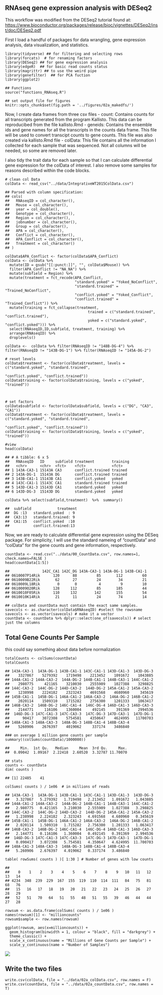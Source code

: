 RNAseq gene expression analysis with DESeq2
-------------------------------------------

This workflow was modified from the DESeq2 tutorial found at:
<a href="https://www.bioconductor.org/packages/release/bioc/vignettes/DESeq2/inst/doc/DESeq2.pdf" class="uri">https://www.bioconductor.org/packages/release/bioc/vignettes/DESeq2/inst/doc/DESeq2.pdf</a>

First I load a handful of packages for data wrangling, gene expression
analysis, data visualization, and statistics.

    library(tidyverse) ## for filtering and selecting rows
    library(forcats)  # for renaming factors
    library(DESeq2) ## for gene expression analysis
    library(edgeR)  ## for basic read counts status
    library(magrittr) ## to use the weird pipe
    library(genefilter)  ## for PCA fuction
    library(ggplot2)

    ## Functions
    source("functions_RNAseq.R")

    ## set output file for figures 
    knitr::opts_chunk$set(fig.path = '../figures/02a_makedfs/')

Now, I create data frames from three csv files - count: Contains counts
for all transcripts generated from the program Kallisto. This data can
be reproducibed from the file kallisto.Rmd - geneids: Contains the
ensemble ids and gene names for all the transcripts in the counts data
frame. This file will be used to convert transcipt counts to gene
counts. This file was also created via kallisto.Rmd file - colData: This
file contains all the information I collected for each sample that was
sequenced. Not all columns will be needed, so some are removed later.

I also tidy the trait data for each sample so that I can calculate
differential gene expression for the colData of interest. I also remove
some samples for reasons described within the code blocks.

    # clean col Data
    colData <- read_csv("../data/IntegrativeWT2015ColData.csv")

    ## Parsed with column specification:
    ## cols(
    ##   RNAseqID = col_character(),
    ##   Mouse = col_character(),
    ##   year = col_double(),
    ##   Genotype = col_character(),
    ##   Region = col_character(),
    ##   jobnumber = col_character(),
    ##   Group = col_character(),
    ##   APA = col_character(),
    ##   Conflict = col_character(),
    ##   APA_Conflict = col_character(),
    ##   Treatment = col_character()
    ## )

    colData$APA_Conflict <- factor(colData$APA_Conflict)
    colData <- colData %>%
      mutate(ID = gsub("[[:punct:]]", "", colData$Mouse)) %>%
      filter(APA_Conflict != "NA_NA") %>%
      mutate(subfield = Region) %>%
      mutate(treatment = fct_recode(APA_Conflict,
                                    "standard.yoked" = "Yoked_NoConflict",
                                    "standard.trained" = "Trained_NoConflict",
                                    "conflict.yoked" = "Yoked_Conflict",
                                    "conflict.trained" = "Trained_Conflict")) %>%
      mutate(training = fct_collapse(treatment,
                                          trained = c("standard.trained", "conflict.trained"),
                                          yoked = c("standard.yoked", "conflict.yoked"))) %>%
      select(RNAseqID,ID,subfield, treatment, training) %>%
      arrange(RNAseqID) %>%
      droplevels() 

    colData <-  colData %>% filter(RNAseqID != "148B-DG-4") %>% filter(RNAseqID != "143B-DG-1") %>% filter(RNAseqID != "145A-DG-2")

    # reset levels
    colData$treatment <- factor(colData$treatment, levels = c("standard.yoked", "standard.trained",
                                                              "conflict.yoked", "conflict.trained"))
    colData$training <- factor(colData$training, levels = c("yoked", "trained"))



    # set factors
    colData$subfield <- factor(colData$subfield, levels = c("DG", "CA3", "CA1"))
    colData$treatment <- factor(colData$treatment, levels = c("standard.yoked", "standard.trained",
                                                              "conflict.yoked", "conflict.trained"))
    colData$training <- factor(colData$training, levels = c("yoked", "trained"))

    #view
    head(colData)

    ## # A tibble: 6 x 5
    ##   RNAseqID   ID     subfield treatment        training
    ##   <chr>      <chr>  <fct>    <fct>            <fct>   
    ## 1 143A-CA3-1 15143A CA3      conflict.trained trained 
    ## 2 143A-DG-1  15143A DG       conflict.trained trained 
    ## 3 143B-CA1-1 15143B CA1      conflict.yoked   yoked   
    ## 4 143C-CA1-1 15143C CA1      standard.trained trained 
    ## 5 143D-CA1-3 15143D CA1      standard.yoked   yoked   
    ## 6 143D-DG-3  15143D DG       standard.yoked   yoked

    colData %>% select(subfield,treatment)  %>%  summary()

    ##  subfield            treatment 
    ##  DG :13   standard.yoked  : 9  
    ##  CA3:13   standard.trained: 9  
    ##  CA1:15   conflict.yoked  :10  
    ##           conflict.trained:13

Now, we are ready to calculate differential gene expression using the
DESeq package. For simplicity, I will use the standard nameing of
“countData” and “colData” for the gene counts and gene information,
respectively.

    countData <- read.csv("../data/00_CountData.csv", row.names=1, check.names=FALSE )
    head(countData[1:5])

    ##               142C_CA1 142C_DG 143A-CA3-1 143A-DG-1 143B-CA1-1
    ## 0610007P14Rik      120      88         85       112         60
    ## 0610009B22Rik       62      27         24        34         21
    ## 0610009L18Rik        0       0          4         9         10
    ## 0610009O20Rik      128     112         85       185         44
    ## 0610010F05Rik      110     132        142       155         54
    ## 0610010K14Rik       21      11         24        74         14

    ## colData and countData must contain the exact same samples. 
    savecols <- as.character(colData$RNAseqID) #select the rowsname 
    savecols <- as.vector(savecols) # make it a vector
    countData <- countData %>% dplyr::select(one_of(savecols)) # select just the columns 

Total Gene Counts Per Sample
----------------------------

this could say something about data before normalization

    totalCounts <- colSums(countData)
    totalCounts

    ## 143A-CA3-1  143A-DG-1 143B-CA1-1 143C-CA1-1 143D-CA1-3  143D-DG-3 
    ##    3327867    5279392    1719498    2213452    1091672    1043885 
    ## 144A-CA1-2 144A-CA3-2  144A-DG-2 144B-CA1-1 144B-CA3-1 144C-CA1-2 
    ##    2980775     421165    3210030    2555909    1027388    3298825 
    ## 144C-CA3-2  144C-DG-2 144D-CA3-2  144D-DG-2 145A-CA1-2 145A-CA3-2 
    ##    1238998    2224182    2323243    4691568    4680960     345619 
    ## 145B-CA1-1  145B-DG-1 146A-CA1-2 146A-CA3-2  146A-DG-2 146B-CA1-2 
    ##    2020114    1509310    1715282    2756300    1201333    1063417 
    ## 146B-CA3-2  146B-DG-2 146C-CA1-4  146C-DG-4 146D-CA1-3 146D-CA3-3 
    ##    2144771     116106    1360004     492145     391369    2994536 
    ##  146D-DG-3 147C-CA1-3 147C-CA3-3  147C-DG-3 147D-CA3-1  147D-DG-1 
    ##      90417    3072308    5754581    4350647    4624995   11700703 
    ## 148A-CA1-3 148A-CA3-3  148A-DG-3 148B-CA1-4 148B-CA3-4 
    ##    5260906    2676397    4019062     337174    3486840

    ### on average 1 million gene counts per sample 
    summary((colSums(countData)/1000000))

    ##     Min.  1st Qu.   Median     Mean  3rd Qu.     Max. 
    ##  0.09042  1.09167  2.22418  2.60520  3.32787 11.70070

    ## stats
    counts <- countData
    dim( counts )

    ## [1] 22485    41

    colSums( counts ) / 1e06  # in millions of reads

    ## 143A-CA3-1  143A-DG-1 143B-CA1-1 143C-CA1-1 143D-CA1-3  143D-DG-3 
    ##   3.327867   5.279392   1.719498   2.213452   1.091672   1.043885 
    ## 144A-CA1-2 144A-CA3-2  144A-DG-2 144B-CA1-1 144B-CA3-1 144C-CA1-2 
    ##   2.980775   0.421165   3.210030   2.555909   1.027388   3.298825 
    ## 144C-CA3-2  144C-DG-2 144D-CA3-2  144D-DG-2 145A-CA1-2 145A-CA3-2 
    ##   1.238998   2.224182   2.323243   4.691568   4.680960   0.345619 
    ## 145B-CA1-1  145B-DG-1 146A-CA1-2 146A-CA3-2  146A-DG-2 146B-CA1-2 
    ##   2.020114   1.509310   1.715282   2.756300   1.201333   1.063417 
    ## 146B-CA3-2  146B-DG-2 146C-CA1-4  146C-DG-4 146D-CA1-3 146D-CA3-3 
    ##   2.144771   0.116106   1.360004   0.492145   0.391369   2.994536 
    ##  146D-DG-3 147C-CA1-3 147C-CA3-3  147C-DG-3 147D-CA3-1  147D-DG-1 
    ##   0.090417   3.072308   5.754581   4.350647   4.624995  11.700703 
    ## 148A-CA1-3 148A-CA3-3  148A-DG-3 148B-CA1-4 148B-CA3-4 
    ##   5.260906   2.676397   4.019062   0.337174   3.486840

    table( rowSums( counts ) )[ 1:30 ] # Number of genes with low counts

    ## 
    ##    0    1    2    3    4    5    6    7    8    9   10   11   12   13   14 
    ## 4234  348  239  229  167  155  119  110  114  111   84   75   81   68   76 
    ##   15   16   17   18   19   20   21   22   23   24   25   26   27   28   29 
    ##   52   51   70   64   51   55   48   51   55   39   46   44   44   27   28

    rowsum <- as.data.frame(colSums( counts ) / 1e06 )
    names(rowsum)[1] <- "millioncounts"
    rowsum$sample <- row.names(rowsum)

    ggplot(rowsum, aes(x=millioncounts)) + 
      geom_histogram(binwidth = 1, colour = "black", fill = "darkgrey") +
      theme_classic() +
      scale_x_continuous(name = "Millions of Gene Counts per Sample") +
      scale_y_continuous(name = "Number of Samples")

![](../figures/02a_makedfs/totalRNAseqcounts-1.png)

Write the two files
-------------------

    write.csv(colData, file = "../data/02a_colData.csv", row.names = F)
    write.csv(countData, file = "../data/02a_countData.csv", row.names = T)
